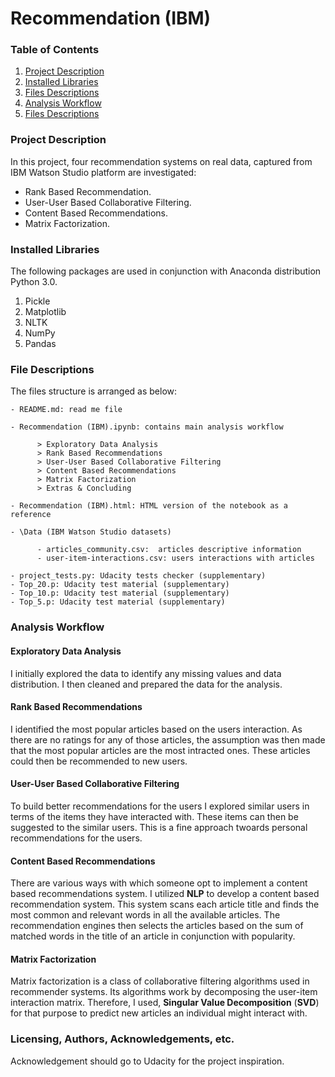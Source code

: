 # Recommendation (IBM)
### Table of Contents

1. [Project Description](#files)
2. [Installed Libraries](#libraries)
3. [Files Descriptions](#files)
4. [Analysis Workflow](#analysis)
5. [Files Descriptions](#files)


### Project Description  <a name="libraries"></a>
In this project, four recommendation systems on real data, captured from IBM Watson Studio platform are investigated:
- Rank Based Recommendation.
- User-User Based Collaborative Filtering.
- Content Based Recommendations.
- Matrix Factorization. 


### Installed Libraries  <a name="libraries"></a>
The following packages are used in conjunction with Anaconda distribution Python 3.0.

1. Pickle
2. Matplotlib
3. NLTK
4. NumPy
5. Pandas

### File Descriptions <a name="files"></a>

The files structure is arranged as below:

    - README.md: read me file
	
    - Recommendation (IBM).ipynb: contains main analysis workflow

          > Exploratory Data Analysis
          > Rank Based Recommendations
          > User-User Based Collaborative Filtering
          > Content Based Recommendations
          > Matrix Factorization
          > Extras & Concluding
	
    - Recommendation (IBM).html: HTML version of the notebook as a reference
    
    - \Data (IBM Watson Studio datasets)
	        
          - articles_community.csv:  articles descriptive information 
          - user-item-interactions.csv: users interactions with articles 

    - project_tests.py: Udacity tests checker (supplementary)
    - Top_20.p: Udacity test material (supplementary)
    - Top_10.p: Udacity test material (supplementary)
    - Top_5.p: Udacity test material (supplementary) 

### Analysis Workflow  <a name="analysis"></a>

#### Exploratory Data Analysis
I initially explored the data to identify any missing values and data distribution. I then cleaned and prepared the data for the analysis.

#### Rank Based Recommendations
I identified the most popular articles based on the users interaction. As there are no ratings for any of those articles, the assumption was then made that the most popular articles are the most intracted ones. These articles could then be recommended to new users.

#### User-User Based Collaborative Filtering
To build better recommendations for the users I explored similar users in terms of the items they have interacted with. These items can then be suggested to the similar users. This is a fine approach twoards personal recommendations for the users.

#### Content Based Recommendations
There are various ways with which someone opt to implement a content based recommendations system. I utilized **NLP** to develop a content based recommendation system. This system scans each article title and finds the most common and relevant words in all the available articles. The recommendation engines then selects the articles based on the sum of matched words in the title of an article in conjunction with popularity.

#### Matrix Factorization
Matrix factorization is a class of collaborative filtering algorithms used in recommender systems.  Its algorithms work by decomposing the user-item interaction matrix. Therefore, I used, **Singular Value Decomposition** (**SVD**) for that purpose to predict new articles an individual might interact with.

### Licensing, Authors, Acknowledgements, etc.
Acknowledgement should go to Udacity for the project inspiration.